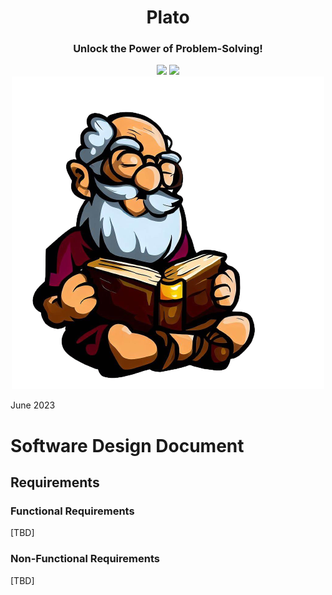 <div align="center">
<h1 align="center"> Plato </h1> 
<h3>Unlock the Power of Problem-Solving!</br></h3>
<img src="https://img.shields.io/badge/Progress-1%25-red"> <img src="https://img.shields.io/badge/Feedback-Welcome-green">
</br>
<kbd>
<img src="../images/plato_1.png"> 
</kbd>
</div>

June 2023

# Software Design Document

## Requirements

### Functional Requirements
[TBD]

### Non-Functional Requirements
[TBD]


